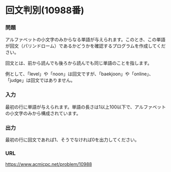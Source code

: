 # 回文判別\(10988番\)

### 問題

アルファベットの小文字のみからなる単語が与えられます。このとき、この単語が回文（パリンドローム）であるかどうかを確認するプログラムを作成してください。

回文とは、前から読んでも後ろから読んでも同じ単語のことを指します。

例として、「level」や「noon」は回文ですが、「baekjoon」や「online」、「judge」は回文ではありません。

     
### 入力

最初の行に単語が与えられます。単語の長さは1以上100以下で、アルファベットの小文字のみから構成されています。


### 出力

最初の行に回文であれば1、そうでなければ0を出力してください。


### URL

https://www.acmicpc.net/problem/10988
